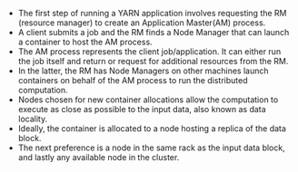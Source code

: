 * The first step of running a YARN application involves requesting the RM (resource manager) to create an Application Master(AM) process. 
* A client submits a job and the RM finds a Node Manager that can launch a container to host the AM process. 
* The AM process represents the client job/application. It can either run the job itself and return or request for additional resources from the RM. 
* In the latter, the RM has Node Managers on other machines launch containers on behalf of the AM process to run the distributed computation.
* Nodes chosen for new container allocations allow the computation to execute as close as possible to the input data, also known as data locality. 
* Ideally,  the container is allocated to a node hosting a replica of the data block. 
* The next preference is a node in the same rack as the input data block, and lastly any available node in the cluster. 
